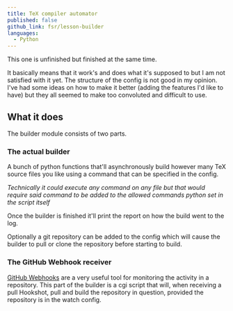 ```yaml
---
title: TeX compiler automator
published: false
github_link: fsr/lesson-builder
languages:
  - Python
---
```


This one is unfinished but finished at the same time.

It basically means that it work's and does what it's supposed to but I am not satisfied with it yet. The structure of the config is not good in my opinion.
I've had some ideas on how to make it better (adding the features I'd like to have) but they all seemed to make too convoluted and difficult to use.

## What it does

The builder module consists of two parts.

### The actual builder

A bunch of python functions that'll asynchronously build however many TeX source files you like using a command that can be specified in the config.

*Technically it could execute any command on any file but that would require said command to be added to the allowed commands python set in the script itself*

Once the builder is finished it'll print the report on how the build went to the log.

Optionally a git repository can be added to the config which will cause the builder to pull or clone the repository before starting to build.

### The GitHub Webhook receiver

[GitHub Webhooks](https://developer.github.com/webhooks/) are a very useful tool for monitoring the activity in a repository. This part of the builder is a cgi script that will, when receiving a pull Hookshot, pull and build the repository in question, provided the repository is in the watch config.
